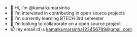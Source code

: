 - 👋 Hi, I’m @kamalkumarsinha
- 👀 I’m interested in contributing in open source projects
- 🌱 I’m currently learning BTECH 3rd semester
- 💞️ I’m looking to collaborate on a open source project
- 📫 my email id is kamalkumarsinha123456789@gmail.com

<!---
kamalkumarsinha/kamalkumarsinha is a ✨ special ✨ repository because its `README.md` (this file) appears on your GitHub profile.
You can click the Preview link to take a look at your changes.
--->
